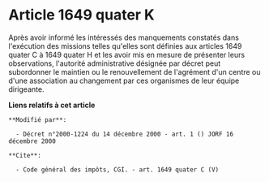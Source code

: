 # Article 1649 quater K

Après avoir informé les intéressés des manquements constatés dans l'exécution des missions telles qu'elles sont définies aux
articles 1649 quater C à 1649 quater H et les avoir mis en mesure de présenter leurs observations, l'autorité administrative
désignée par décret peut subordonner le maintien ou le renouvellement de l'agrément d'un centre ou d'une association au
changement par ces organismes de leur équipe dirigeante.

**Liens relatifs à cet article**

	**Modifié par**:

	  - Décret n°2000-1224 du 14 décembre 2000 - art. 1 () JORF 16 décembre 2000

	**Cite**:

	  - Code général des impôts, CGI. - art. 1649 quater C (V)

